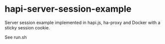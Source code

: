 # hapi-server-session-example
Server session example implemented in hapi.js, ha-proxy and Docker with a sticky session cookie.

See run.sh
